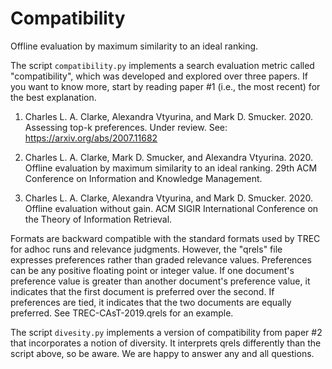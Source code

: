 # Compatibility
Offline evaluation by maximum similarity to an ideal ranking.

The script ``compatibility.py`` implements a search evaluation metric called "compatibility", which was developed and explored over three papers.
If you want to know more, start by reading paper #1 (i.e., the most recent) for the best explanation.

1) Charles L. A. Clarke, Alexandra Vtyurina, and Mark D. Smucker. 2020.
   Assessing top-k preferences.
   Under review. See: https://arxiv.org/abs/2007.11682

2) Charles L. A. Clarke, Mark D. Smucker, and Alexandra Vtyurina. 2020.
   Offline evaluation by maximum similarity to an ideal ranking.
   29th ACM Conference on Information and Knowledge Management.

3) Charles L. A. Clarke, Alexandra Vtyurina, and Mark D. Smucker. 2020.
   Offline evaluation without gain.
   ACM SIGIR International Conference on the Theory of Information Retrieval.

Formats are backward compatible with the standard formats used by TREC for adhoc runs and relevance judgments.
However, the "qrels" file expresses preferences rather than graded relevance values.
Preferences can be any positive floating point or integer value.
If one document's preference value is greater than another document's preference value, it indicates that the first document is preferred over the second.
If preferences are tied, it indicates that the two documents are equally preferred.
See TREC-CAsT-2019.qrels for an example.

The script ``divesity.py`` implements a version of compatibility from paper #2 that incorporates a notion of diversity.
It interprets qrels differently than the script above, so be aware.
We are happy to answer any and all questions.
